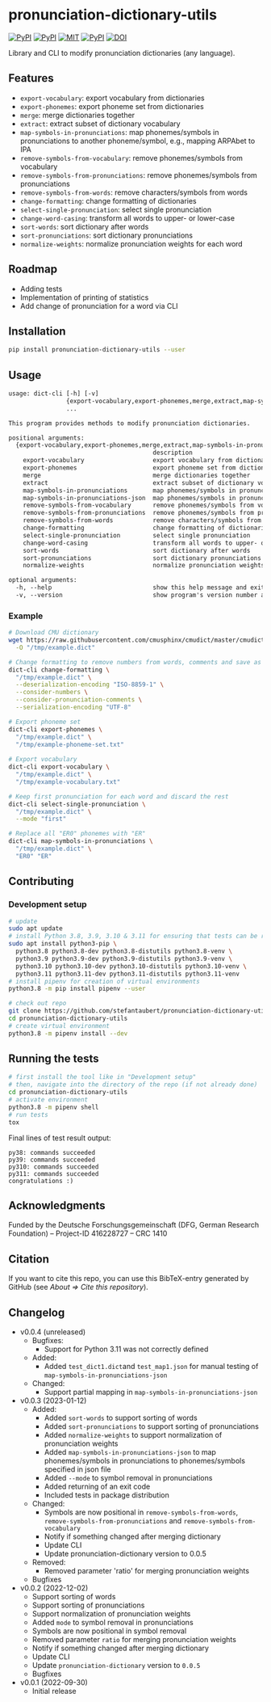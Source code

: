 # pronunciation-dictionary-utils

[![PyPI](https://img.shields.io/pypi/v/pronunciation-dictionary-utils.svg)](https://pypi.python.org/pypi/pronunciation-dictionary-utils)
[![PyPI](https://img.shields.io/pypi/pyversions/pronunciation-dictionary-utils.svg)](https://pypi.python.org/pypi/pronunciation-dictionary-utils)
[![MIT](https://img.shields.io/github/license/stefantaubert/pronunciation-dictionary-utils.svg)](LICENSE)
[![PyPI](https://img.shields.io/github/commits-since/stefantaubert/pronunciation-dictionary-utils/latest/master.svg)](https://pypi.python.org/pypi/pronunciation-dictionary-utils)
[![DOI](https://zenodo.org/badge/DOI/10.5281/zenodo.7529307.svg)](https://doi.org/10.5281/zenodo.7529307)

Library and CLI to modify pronunciation dictionaries (any language).

## Features

- `export-vocabulary`: export vocabulary from dictionaries
- `export-phonemes`: export phoneme set from dictionaries
- `merge`: merge dictionaries together
- `extract`: extract subset of dictionary vocabulary
- `map-symbols-in-pronunciations`: map phonemes/symbols in pronunciations to another phoneme/symbol, e.g., mapping ARPAbet to IPA
- `remove-symbols-from-vocabulary`: remove phonemes/symbols from vocabulary
- `remove-symbols-from-pronunciations`: remove phonemes/symbols from pronunciations
- `remove-symbols-from-words`: remove characters/symbols from words
- `change-formatting`: change formatting of dictionaries
- `select-single-pronunciation`: select single pronunciation
- `change-word-casing`: transform all words to upper- or lower-case
- `sort-words`: sort dictionary after words
- `sort-pronunciations`: sort dictionary pronunciations
- `normalize-weights`: normalize pronunciation weights for each word

## Roadmap

- Adding tests
- Implementation of printing of statistics
- Add change of pronunciation for a word via CLI

## Installation

```sh
pip install pronunciation-dictionary-utils --user
```

## Usage

```txt
usage: dict-cli [-h] [-v]
                {export-vocabulary,export-phonemes,merge,extract,map-symbols-in-pronunciations,map-symbols-in-pronunciations-json,remove-symbols-from-vocabulary,remove-symbols-from-pronunciations,remove-symbols-from-words,change-formatting,select-single-pronunciation,change-word-casing,sort-words,sort-pronunciations,normalize-weights}
                ...

This program provides methods to modify pronunciation dictionaries.

positional arguments:
  {export-vocabulary,export-phonemes,merge,extract,map-symbols-in-pronunciations,map-symbols-in-pronunciations-json,remove-symbols-from-vocabulary,remove-symbols-from-pronunciations,remove-symbols-from-words,change-formatting,select-single-pronunciation,change-word-casing,sort-words,sort-pronunciations,normalize-weights}
                                        description
    export-vocabulary                   export vocabulary from dictionaries
    export-phonemes                     export phoneme set from dictionaries
    merge                               merge dictionaries together
    extract                             extract subset of dictionary vocabulary
    map-symbols-in-pronunciations       map phonemes/symbols in pronunciations to another phoneme/symbol, e.g., mapping ARPAbet to IPA
    map-symbols-in-pronunciations-json  map phonemes/symbols in pronunciations to phoneme/symbol specified in file
    remove-symbols-from-vocabulary      remove phonemes/symbols from vocabulary
    remove-symbols-from-pronunciations  remove phonemes/symbols from pronunciations
    remove-symbols-from-words           remove characters/symbols from words
    change-formatting                   change formatting of dictionaries
    select-single-pronunciation         select single pronunciation
    change-word-casing                  transform all words to upper- or lower-case
    sort-words                          sort dictionary after words
    sort-pronunciations                 sort dictionary pronunciations
    normalize-weights                   normalize pronunciation weights for each word

optional arguments:
  -h, --help                            show this help message and exit
  -v, --version                         show program's version number and exit
```

### Example

```sh
# Download CMU dictionary
wget https://raw.githubusercontent.com/cmusphinx/cmudict/master/cmudict.dict \
  -O "/tmp/example.dict"

# Change formatting to remove numbers from words, comments and save as UTF-8
dict-cli change-formatting \
  "/tmp/example.dict" \
  --deserialization-encoding "ISO-8859-1" \
  --consider-numbers \
  --consider-pronunciation-comments \
  --serialization-encoding "UTF-8"

# Export phoneme set
dict-cli export-phonemes \
  "/tmp/example.dict" \
  "/tmp/example-phoneme-set.txt"
  
# Export vocabulary
dict-cli export-vocabulary \
  "/tmp/example.dict" \
  "/tmp/example-vocabulary.txt"

# Keep first pronunciation for each word and discard the rest
dict-cli select-single-pronunciation \
  "/tmp/example.dict" \
  --mode "first"

# Replace all "ER0" phonemes with "ER"
dict-cli map-symbols-in-pronunciations \
  "/tmp/example.dict" \
  "ER0" "ER"
```

## Contributing

### Development setup

```sh
# update
sudo apt update
# install Python 3.8, 3.9, 3.10 & 3.11 for ensuring that tests can be run
sudo apt install python3-pip \
  python3.8 python3.8-dev python3.8-distutils python3.8-venv \
  python3.9 python3.9-dev python3.9-distutils python3.9-venv \
  python3.10 python3.10-dev python3.10-distutils python3.10-venv \
  python3.11 python3.11-dev python3.11-distutils python3.11-venv
# install pipenv for creation of virtual environments
python3.8 -m pip install pipenv --user

# check out repo
git clone https://github.com/stefantaubert/pronunciation-dictionary-utils.git
cd pronunciation-dictionary-utils
# create virtual environment
python3.8 -m pipenv install --dev
```

## Running the tests

```sh
# first install the tool like in "Development setup"
# then, navigate into the directory of the repo (if not already done)
cd pronunciation-dictionary-utils
# activate environment
python3.8 -m pipenv shell
# run tests
tox
```

Final lines of test result output:

```log
py38: commands succeeded
py39: commands succeeded
py310: commands succeeded
py311: commands succeeded
congratulations :)
```

## Acknowledgments

Funded by the Deutsche Forschungsgemeinschaft (DFG, German Research Foundation) – Project-ID 416228727 – CRC 1410

## Citation

If you want to cite this repo, you can use this BibTeX-entry generated by GitHub (see *About => Cite this repository*).

## Changelog

- v0.0.4 (unreleased)
  - Bugfixes:
    - Support for Python 3.11 was not correctly defined
  - Added:
    - Added `test_dict1.dict`and `test_map1.json` for manual testing of `map-symbols-in-pronunciations-json`
  - Changed:
    - Support partial mapping in `map-symbols-in-pronunciations-json`
- v0.0.3 (2023-01-12)
  - Added:
    - Added `sort-words` to support sorting of words
    - Added `sort-pronunciations` to support sorting of pronunciations
    - Added `normalize-weights` to support normalization of pronunciation weights
    - Added `map-symbols-in-pronunciations-json` to map phonemes/symbols in pronunciations to phonemes/symbols specified in json file
    - Added `--mode` to symbol removal in pronunciations
    - Added returning of an exit code
    - Included tests in package distribution
  - Changed:
    - Symbols are now positional in `remove-symbols-from-words`, `remove-symbols-from-pronunciations` and `remove-symbols-from-vocabulary`
    - Notify if something changed after merging dictionary
    - Update CLI
    - Update pronunciation-dictionary version to 0.0.5
  - Removed:
    - Removed parameter 'ratio' for merging pronunciation weights
  - Bugfixes
- v0.0.2 (2022-12-02)
  - Support sorting of words
  - Support sorting of pronunciations
  - Support normalization of pronunciation weights
  - Added `mode` to symbol removal in pronunciations
  - Symbols are now positional in symbol removal
  - Removed parameter `ratio` for merging pronunciation weights
  - Notify if something changed after merging dictionary
  - Update CLI
  - Update `pronunciation-dictionary` version to `0.0.5`
  - Bugfixes
- v0.0.1 (2022-09-30)
  - Initial release
